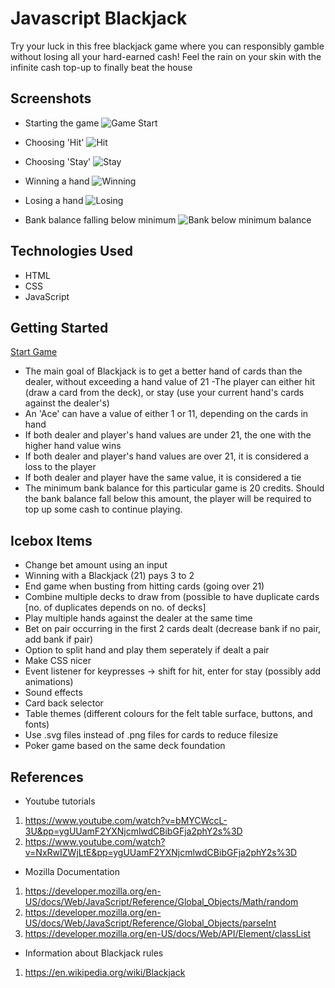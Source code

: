 # Javascript Blackjack
Try your luck in this free blackjack game where you can responsibly gamble without losing all your hard-earned cash! Feel the rain on your skin with the infinite cash top-up to finally beat the house

## Screenshots
- Starting the game
![Game Start](https://github.com/kr222/sei-projects/assets/59068114/e7c10538-ea9c-459a-872d-6ab95204eb3e)

- Choosing 'Hit'
![Hit](https://github.com/kr222/sei-projects/assets/59068114/fa3e94a8-81e9-4fac-9dab-0c4e02592537)

- Choosing 'Stay'
![Stay](https://github.com/kr222/sei-projects/assets/59068114/8eb535e6-3721-4cd1-8e3c-95363b178ad2)

- Winning a hand
![Winning](https://github.com/kr222/sei-projects/assets/59068114/55d71688-7b9a-44a5-a12a-664ac2477089)

- Losing a hand
![Losing](https://github.com/kr222/sei-projects/assets/59068114/4a9d074b-630f-4aa3-b27e-45433e6c9b06)

- Bank balance falling below minimum
![Bank below minimum balance](https://github.com/kr222/sei-projects/assets/59068114/0265f926-8536-445b-bbdf-c626a2188814)

## Technologies Used


- HTML
- CSS
- JavaScript

## Getting Started

[Start Game](https://kr222.github.io/sei-projects/js-blackjack)

- The main goal of Blackjack is to get a better hand of cards than the dealer, without exceeding a hand value of 21
  -The player can either hit (draw a card from the deck), or stay (use your current hand's cards against the dealer's)
- An 'Ace' can have a value of either 1 or 11, depending on the cards in hand
- If both dealer and player's hand values are under 21, the one with the higher hand value wins
- If both dealer and player's hand values are over 21, it is considered a loss to the player
- If both dealer and player have the same value, it is considered a tie
- The minimum bank balance for this particular game is 20 credits. Should the bank balance fall below this amount, the player will be required to top up some cash to continue playing.

## Icebox Items

- Change bet amount using an input
- Winning with a Blackjack (21) pays 3 to 2
- End game when busting from hitting cards (going over 21)
- Combine multiple decks to draw from (possible to have duplicate cards [no. of duplicates depends on no. of decks]
- Play multiple hands against the dealer at the same time
- Bet on pair occurring in the first 2 cards dealt (decrease bank if no pair, add bank if pair)
- Option to split hand and play them seperately if dealt a pair
- Make CSS nicer
- Event listener for keypresses -> shift for hit, enter for stay (possibly add animations)
- Sound effects
- Card back selector
- Table themes (different colours for the felt table surface, buttons, and fonts)
- Use .svg files instead of .png files for cards to reduce filesize
- Poker game based on the same deck foundation

## References
- Youtube tutorials
1. https://www.youtube.com/watch?v=bMYCWccL-3U&pp=ygUUamF2YXNjcmlwdCBibGFja2phY2s%3D
2. https://www.youtube.com/watch?v=NxRwIZWjLtE&pp=ygUUamF2YXNjcmlwdCBibGFja2phY2s%3D

- Mozilla Documentation
1. https://developer.mozilla.org/en-US/docs/Web/JavaScript/Reference/Global_Objects/Math/random
2. https://developer.mozilla.org/en-US/docs/Web/JavaScript/Reference/Global_Objects/parseInt
3. https://developer.mozilla.org/en-US/docs/Web/API/Element/classList

- Information about Blackjack rules
1. https://en.wikipedia.org/wiki/Blackjack

